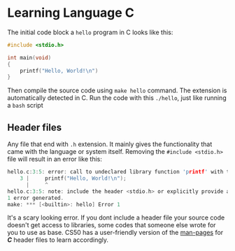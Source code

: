 # Learning Language C

The initial code block a `hello` program in C looks like this:

```c
#include <stdio.h>

int main(void)
{
    printf("Hello, World!\n")
}
```

Then compile the source code using `make hello` command. The extension is automatically detected in C. Run the code with this `./hello`, just like running a `bash` script

## Header files

Any file that end with `.h` extension. It mainly gives the functionality that came with the language or system itself. Removing the `#include <stdio.h>` file will result in an error like this:

```c
hello.c:3:5: error: call to undeclared library function 'printf' with type 'int (const char *, ...)'; ISO C99 and later do not support implicit function declarations [-Wimplicit-function-declaration]
    3 |     printf("Hello, World!\n");
      |     ^
hello.c:3:5: note: include the header <stdio.h> or explicitly provide a declaration for 'printf'
1 error generated.
make: *** [<builtin>: hello] Error 1
```

It's a scary looking error. If you dont include a header file your source code doesn't get access to libraries, some codes that someone else wrote for you to use as base. CS50 has a user-friendly version of the [man-pages](https://manual.cs50.io/) for ***C*** header files to learn accordingly.

